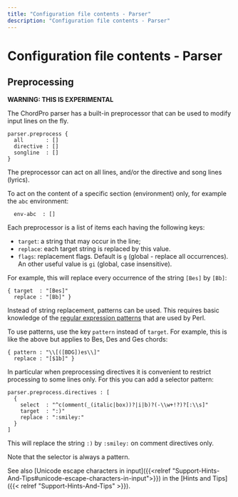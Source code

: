 ```yaml
---
title: "Configuration file contents - Parser"
description: "Configuration file contents - Parser"
---
```


# Configuration file contents - Parser

## Preprocessing

**WARNING: THIS IS EXPERIMENTAL**

The ChordPro parser has a built-in preprocessor that can be used to
modify input lines on the fly.

	parser.preprocess {
	  all       : []
	  directive : []
	  songline  : []
	}

The preprocessor can act on all lines, and/or the directive and song
lines (lyrics).

To act on the content of a specific section (environment) only, for
example the `abc` environment:

	  env-abc  : []

Each preprocessor is a list of items each having the following keys:

* `target`: a string that may occur in the line;
* `replace`: each target string is replaced by this value.
* `flags`: replacement flags. Default is `g` (global - replace all
  occurrences). An other useful
  value is `gi` (global, case insensitive).

For example, this will replace every occurrence of the string `[Bes]`
by `[Bb]`:

	{ target  : "[Bes]"
	  replace : "[Bb]" }

Instead of string replacement, patterns can be used. This requires
basic knowledge of the [regular expression
patterns](https://perldoc.perl.org/perlre) that are used by Perl.

To use patterns, use the key `pattern` instead of `target`.
For example, this is like the above but applies to Bes, Des and Ges
chords:

    { pattern : "\\[([BDG])es\\]"
	  replace : "[$1b]" }

In particular when preprocessing directives it is convenient to
restrict processing to some lines only. For this you can add a
selector pattern:

	parser.preprocess.directives : [
	  {
		select  : "^c(omment(_(italic|box))?|i|b)?(-\\w+!?)?[:\\s]"
		target  : ":)"
		replace : ":smiley:"
	  }
	]
	
This will replace the string `:)` by `:smiley:` on comment directives
only.

Note that the selector is always a pattern.

See also [Unicode escape characters in input]({{<relref
"Support-Hints-And-Tips#unicode-escape-characters-in-input">}}) in the 
[Hints and Tips]({{< relref "Support-Hints-And-Tips" >}}).
